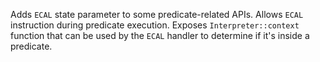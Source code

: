 Adds `ECAL` state parameter to some predicate-related APIs. Allows `ECAL` instruction during predicate execution. Exposes `Interpreter::context` function that can be used by the `ECAL` handler to determine if it's inside a predicate.